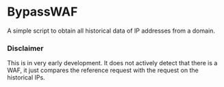 # BypassWAF
A simple script to obtain all historical data of IP addresses from a domain.

### Disclaimer
This is in very early development. It does not actively detect that there is a WAF, it just compares the reference request with the request on the historical IPs.

